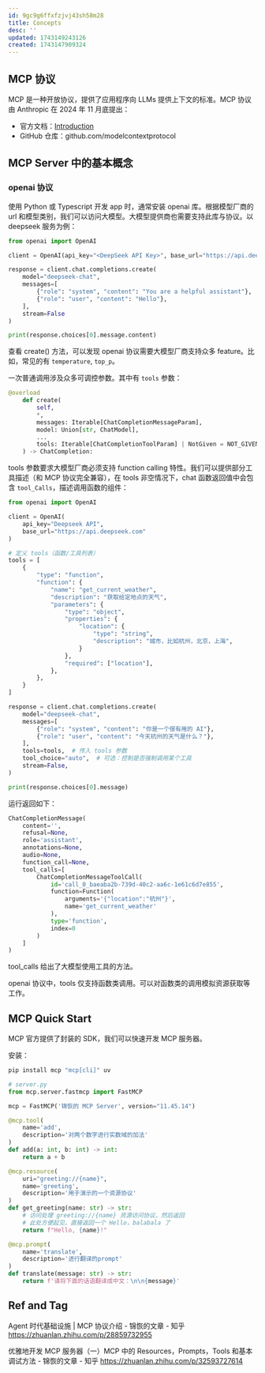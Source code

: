 ```yaml
---
id: 9gc9g6ffxfzjvj43sh58m28
title: Concepts
desc: ''
updated: 1743149243126
created: 1743147909324
---
```



## MCP 协议

MCP 是一种开放协议，提供了应用程序向 LLMs 提供上下文的标准。MCP 协议由 Anthropic 在 2024 年 11 月底提出：
- 官方文档：[Introduction](https://link.zhihu.com/?target=https%3A//modelcontextprotocol.io/introduction)
- GitHub 仓库：github.com/modelcontextprotocol



## MCP Server 中的基本概念

### openai 协议

使用 Python 或 Typescript 开发 app 时，通常安装 openai 库。根据模型厂商的 url 和模型类别，我们可以访问大模型。大模型提供商也需要支持此库与协议。以 deepseek 服务为例：

```py
from openai import OpenAI

client = OpenAI(api_key="<DeepSeek API Key>", base_url="https://api.deepseek.com")

response = client.chat.completions.create(
    model="deepseek-chat",
    messages=[
        {"role": "system", "content": "You are a helpful assistant"},
        {"role": "user", "content": "Hello"},
    ],
    stream=False
)

print(response.choices[0].message.content)
```

查看 create() 方法，可以发现 openai 协议需要大模型厂商支持众多 feature。比如，常见的有 `temperature`, `top_p`。

一次普通调用涉及众多可调控参数。其中有 `tools` 参数：

```py
@overload
    def create(
        self,
        *,
        messages: Iterable[ChatCompletionMessageParam],
        model: Union[str, ChatModel],
        ...
        tools: Iterable[ChatCompletionToolParam] | NotGiven = NOT_GIVEN,
    ) -> ChatCompletion:
```

tools 参数要求大模型厂商必须支持 function calling 特性。我们可以提供部分工具描述（和 MCP 协议完全兼容），在 tools 非空情况下，chat 函数返回值中会包含 `tool_Calls`，描述调用函数的组件：

```py
from openai import OpenAI

client = OpenAI(
    api_key="Deepseek API",
    base_url="https://api.deepseek.com"
)

# 定义 tools（函数/工具列表）
tools = [
    {
        "type": "function",
        "function": {
            "name": "get_current_weather",
            "description": "获取给定地点的天气",
            "parameters": {
                "type": "object",
                "properties": {
                    "location": {
                        "type": "string",
                        "description": "城市，比如杭州，北京，上海",
                    }
                },
                "required": ["location"],
            },
        },
    }
]

response = client.chat.completions.create(
    model="deepseek-chat",
    messages=[
        {"role": "system", "content": "你是一个很有用的 AI"},
        {"role": "user", "content": "今天杭州的天气是什么？"},
    ],
    tools=tools,  # 传入 tools 参数
    tool_choice="auto",  # 可选：控制是否强制调用某个工具
    stream=False,
)

print(response.choices[0].message)
```

运行返回如下：

```py
ChatCompletionMessage(
    content='',
    refusal=None,
    role='assistant',
    annotations=None,
    audio=None,
    function_call=None,
    tool_calls=[
        ChatCompletionMessageToolCall(
            id='call_0_baeaba2b-739d-40c2-aa6c-1e61c6d7e855',
            function=Function(
                arguments='{"location":"杭州"}',
                name='get_current_weather'
            ),
            type='function',
            index=0
        )
    ]
)
```

tool_calls 给出了大模型使用工具的方法。

openai 协议中，tools 仅支持函数类调用。可以对函数类的调用模拟资源获取等工作。

## MCP Quick Start

MCP 官方提供了封装的 SDK，我们可以快速开发 MCP 服务器。

安装：

```bash
pip install mcp "mcp[cli]" uv
```

```py
# server.py
from mcp.server.fastmcp import FastMCP

mcp = FastMCP('锦恢的 MCP Server', version="11.45.14")

@mcp.tool(
    name='add',
    description='对两个数字进行实数域的加法'
)
def add(a: int, b: int) -> int:
    return a + b

@mcp.resource(
    uri="greeting://{name}",
    name='greeting',
    description='用于演示的一个资源协议'
)
def get_greeting(name: str) -> str:
    # 访问处理 greeting://{name} 资源访问协议，然后返回
    # 此处方便起见，直接返回一个 Hello，balabala 了
    return f"Hello, {name}!"

@mcp.prompt(
    name='translate',
    description='进行翻译的prompt'
)
def translate(message: str) -> str:
    return f'请将下面的话语翻译成中文：\n\n{message}'
```

## Ref and Tag

Agent 时代基础设施 | MCP 协议介绍 - 锦恢的文章 - 知乎
https://zhuanlan.zhihu.com/p/28859732955

优雅地开发 MCP 服务器（一）MCP 中的 Resources，Prompts，Tools 和基本调试方法 - 锦恢的文章 - 知乎
https://zhuanlan.zhihu.com/p/32593727614